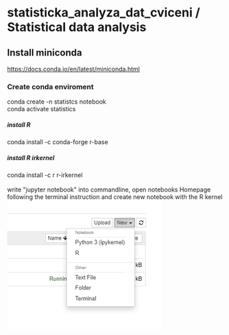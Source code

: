 # statisticka_analyza_dat_cviceni / Statistical data analysis

## Install miniconda
https://docs.conda.io/en/latest/miniconda.html
<br>
### Create conda enviroment
conda create -n statistcs notebook
<br>
conda activate statistics
##### install R
conda install -c conda-forge r-base
##### install R irkernel
conda install -c r r-irkernel
<br>
<br>
write "jupyter notebook" into commandline, open notebooks Homepage following the terminal instruction and create new notebook with the R kernel
<br>
![select kernel](select_r_kernel.png)
